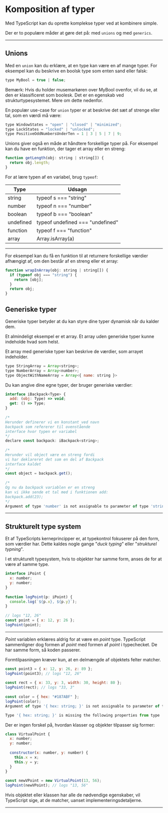 # Komposition af typer
Med TypeScript kan du oprette komplekse typer ved at kombinere simple. 

Der er to populære måder at gøre det på: med `unions` og med `generics`.
___
## Unions
Med en `union` kan du erklære, at en type kan være en af mange typer. For eksempel kan du beskrive en boolsk type som enten sand eller falsk:
```js
type MyBool = true | false;
```
Bemærk: Hvis du holder musemarkøren over MyBool ovenfor, vil du se, at den er klassificeret som boolesk. Det er en egenskab ved strukturtypesystemet. Mere om dette nedenfor.

En populær use-case for `union` typer er at beskrive det sæt af strenge eller tal, som en værdi må være:
```js
type WindowStates = "open" | "closed" | "minimized";
type LockStates = "locked" | "unlocked";
type PositiveOddNumbersUnderTen = 1 | 3 | 5 | 7 | 9;
```
Unions giver også en måde at håndtere forskellige typer på. For eksempel kan du have en funktion, der tager et array eller en streng:
```js
function getLength(obj: string | string[]) {
  return obj.length;
}
```
For at lære typen af en variabel, brug `typeof`:

| Type	| Udsagn |
|--------|-------------|
|string	|typeof s === "string" |
|number|typeof n === "number"|
|boolean|typeof b === "boolean"|
|undefined|typeof undefined === "undefined"|
|function|typeof f === "function"|
|array|Array.isArray(a)|
___
For eksempel kan du få en funktion til at returnere forskellige værdier afhængigt af, om den består af en streng eller et array:
```js
function wrapInArray(obj: string | string[]) {
  if (typeof obj === "string") {
    return [obj];
  }
  return obj;
}
```
## Generiske typer
Generiske typer betyder at du kan styre dine typer dynamisk når du kalder dem. 

Et almindeligt eksempel er et array. Et array uden generiske typer kunne indeholde hvad som helst. 

Et array med generiske typer kan beskrive de værdier, som arrayet indeholder.
```js
type StringArray = Array<string>;
type NumberArray = Array<number>;
type ObjectWithNameArray = Array<{ name: string }>
```
Du kan angive dine egne typer, der bruger generiske værdier:
```js
interface iBackpack<Type> {
  add: (obj: Type) => void;
  get: () => Type;
}
 
/*
Herunder definerer vi en konstant ved navn 
backpack som refererer til ovenstående 
interface hvor typen er variabel
*/
declare const backpack: iBackpack<string>;
 
/* 
Herunder vil object være en streng fordi 
vi har deklareret det som en del af Backpack 
interface kaldet
*/
const object = backpack.get();
 
/*
Og nu da backpack variablen er en streng 
kan vi ikke sende et tal med i funktionen add:
backpack.add(23);
*/
Argument of type 'number' is not assignable to parameter of type 'string'.
```
___
## Strukturelt type system
Et af TypeScripts kerneprincipper er, at typekontrol fokuserer på den form, som værdier har. Dette kaldes nogle gange "*duck typing*" eller "*strukturel typning*".

I et strukturelt typesystem, hvis to objekter har samme form, anses de for at være af samme type.
```js
interface iPoint {
  x: number;
  y: number;
}
 
function logPoint(p: iPoint) {
  console.log(`${p.x}, ${p.y}`);
}
 
// logs "12, 26"
const point = { x: 12, y: 26 };
logPoint(point);
```
___
*Point* variablen erklæres aldrig for at være en *point* type. TypeScript sammenligner dog formen af *point* med formen af *point* i typechecket. De har samme form, så koden passerer.

Formtilpasningen kræver kun, at en delmængde af objektets felter matcher.
```js
const point3 = { x: 12, y: 26, z: 89 };
logPoint(point3); // logs "12, 26"
 
const rect = { x: 33, y: 3, width: 30, height: 80 };
logPoint(rect); // logs "33, 3"
 
const color = { hex: "#187ABF" };
logPoint(color);
Argument of type '{ hex: string; }' is not assignable to parameter of type 'Point'.

Type '{ hex: string; }' is missing the following properties from type 'Point': x, y
```
Der er ingen forskel på, hvordan klasser og objekter tilpasser sig former:
```js
class VirtualPoint {
  x: number;
  y: number;
 
  constructor(x: number, y: number) {
    this.x = x;
    this.y = y;
  }
}
 
const newVPoint = new VirtualPoint(13, 56);
logPoint(newVPoint); // logs "13, 56"
```
Hvis objektet eller klassen har alle de nødvendige egenskaber, vil TypeScript sige, at de matcher, uanset implementeringsdetaljerne.
___